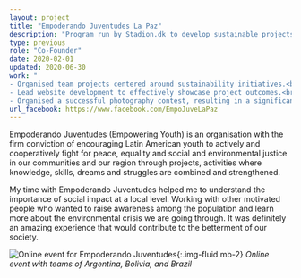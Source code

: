 ```yaml
---
layout: project
title: "Empoderando Juventudes La Paz"
description: "Program run by Stadion.dk to develop sustainable projects in Copenhagen."
type: previous
role: "Co-Founder"
date: 2020-02-01
updated: 2020-06-30
work: "
- Organised team projects centered around sustainability initiatives.<br>
- Lead website development to effectively showcase project outcomes.<br>
- Organised a successful photography contest, resulting in a significant growth of Facebook followers from 800 to 2000."
url_facebook: https://www.facebook.com/EmpoJuveLaPaz
---
```

Empoderando Juventudes (Empowering Youth) is an organisation with the firm conviction of encouraging Latin American youth to actively and cooperatively fight for peace, equality and social and environmental justice in our communities and our region through projects, activities where knowledge, skills, dreams and struggles are combined and strengthened.

My time with Empoderando Juventudes helped me to understand the importance of social impact at a local level. Working with other motivated people who wanted to raise awareness among the population and learn more about the environmental crisis we are going through. It was definitely an amazing experience that would contribute to the betterment of our society.

![Online event for Empoderando Juventudes](/assets/images/projects/empoderandojuventudes/empoderando_juventudes_event_1.jpg "Empoderando Juventudes event"){:.img-fluid.mb-2}
*Online event with teams of Argentina, Bolivia, and Brazil*
